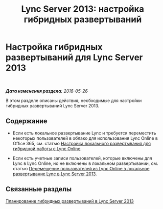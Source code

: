﻿---
title: 'Lync Server 2013: настройка гибридных развертываний'
TOCTitle: Настройка гибридных развертываний
ms:assetid: 62dda173-16ad-4472-9035-baafbc2b2e75
ms:mtpsurl: https://technet.microsoft.com/ru-ru/library/JJ204956(v=OCS.15)
ms:contentKeyID: 49309961
ms.date: 06/01/2017
mtps_version: v=OCS.15
ms.translationtype: HT
---

# Настройка гибридных развертываний для Lync Server 2013

 

_**Дата изменения раздела:** 2016-05-26_

В этом разделе описаны действия, необходимые для настройки гибридных развертываний Lync Server 2013.

## Содержание

  - Если есть локальное развертывание Lync и требуется переместить некоторых пользователей в облако для использования Lync Online в Office 365, см. статью [Настройка локального развертывания для гибридной работы с Lync Online](lync-server-2013-configuring-an-on-premises-deployment-for-hybrid-with-lync-online.md).

  - Если есть учетные записи пользователей, которые включены для Lync в Lync Online, но не включены в локальном развертывании, см. статью [Перемещение пользователей из Lync Online в локальное развертывание Lync в Lync Server 2013](lync-server-2013-moving-users-from-lync-online-to-lync-on-premises.md).

## Связанные разделы

[Планирование гибридных развертываний в Lync Server 2013](https://technet.microsoft.com/ru-ru/library/jj205406\(v=ocs.15\))

